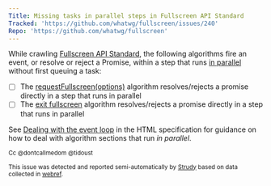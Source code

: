```yaml
---
Title: Missing tasks in parallel steps in Fullscreen API Standard
Tracked: 'https://github.com/whatwg/fullscreen/issues/240'
Repo: 'https://github.com/whatwg/fullscreen'
---
```


While crawling [Fullscreen API Standard](https://fullscreen.spec.whatwg.org/), the following algorithms fire an event, or resolve or reject a Promise, within a step that runs [in parallel](https://html.spec.whatwg.org/multipage/infrastructure.html#in-parallel) without first queuing a task:
* [ ] The [requestFullscreen(options)](https://fullscreen.spec.whatwg.org/#dom-element-requestfullscreen) algorithm resolves/rejects a promise directly in a step that runs in parallel
* [ ] The [exit fullscreen](https://fullscreen.spec.whatwg.org/#exit-fullscreen) algorithm resolves/rejects a promise directly in a step that runs in parallel

See [Dealing with the event loop](https://html.spec.whatwg.org/multipage/webappapis.html#event-loop-for-spec-authors) in the HTML specification for guidance on how to deal with algorithm sections that run *in parallel*.

<sub>Cc @dontcallmedom @tidoust</sub>

<sub>This issue was detected and reported semi-automatically by [Strudy](https://github.com/w3c/strudy/) based on data collected in [webref](https://github.com/w3c/webref/).</sub>
